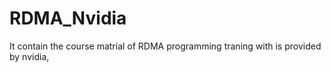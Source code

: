 # RDMA_Nvidia
It contain the course matrial of RDMA programming traning with is provided by nvidia,

